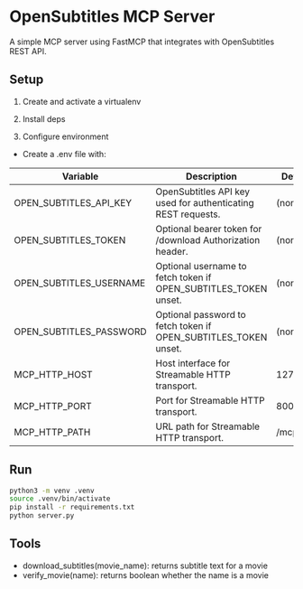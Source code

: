 # OpenSubtitles MCP Server

A simple MCP server using FastMCP that integrates with OpenSubtitles REST API.

## Setup

1. Create and activate a virtualenv

2. Install deps

3. Configure environment

- Create a .env file with:

| Variable                | Description                                                     | Default   |
| ----------------------- | --------------------------------------------------------------- | --------- |
| OPEN_SUBTITLES_API_KEY  | OpenSubtitles API key used for authenticating REST requests.    | (none)    |
| OPEN_SUBTITLES_TOKEN    | Optional bearer token for /download Authorization header.       | (none)    |
| OPEN_SUBTITLES_USERNAME | Optional username to fetch token if OPEN_SUBTITLES_TOKEN unset. | (none)    |
| OPEN_SUBTITLES_PASSWORD | Optional password to fetch token if OPEN_SUBTITLES_TOKEN unset. | (none)    |
| MCP_HTTP_HOST           | Host interface for Streamable HTTP transport.                   | 127.0.0.1 |
| MCP_HTTP_PORT           | Port for Streamable HTTP transport.                             | 8000      |
| MCP_HTTP_PATH           | URL path for Streamable HTTP transport.                         | /mcp      |

## Run

```bash
python3 -m venv .venv
source .venv/bin/activate
pip install -r requirements.txt
python server.py
```

## Tools

- download_subtitles(movie_name): returns subtitle text for a movie
- verify_movie(name): returns boolean whether the name is a movie
